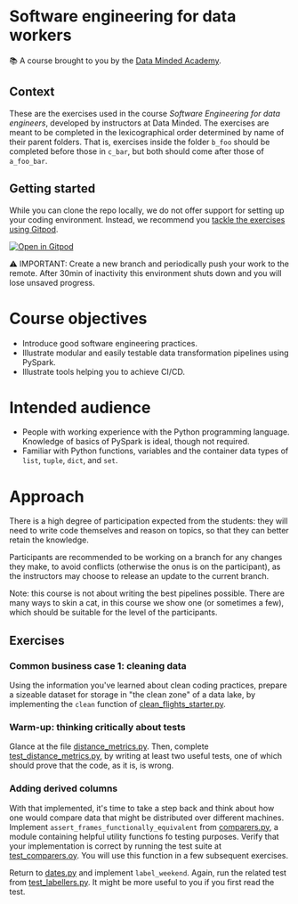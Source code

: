 # Software engineering for data workers

📚 A course brought to you by the [Data Minded Academy].

## Context

These are the exercises used in the course *Software Engineering for data 
engineers*, developed by instructors at Data Minded. The exercises are meant
to be completed in the lexicographical order determined by name of their
parent folders. That is, exercises inside the folder `b_foo` should be
completed before those in `c_bar`, but both should come after those of
`a_foo_bar`.

## Getting started

While you can clone the repo locally, we do not offer support for setting up
your coding environment. Instead, we recommend you [tackle the exercises
using Gitpod][this gitpod].

[![Open in Gitpod][gitpod logo]][this gitpod]


⚠ IMPORTANT: Create a new branch and periodically push your work to the remote.
After 30min of inactivity this environment shuts down and you will lose unsaved
progress.

# Course objectives

- Introduce good software engineering practices.
- Illustrate modular and easily testable data transformation pipelines using
  PySpark.
- Illustrate tools helping you to achieve CI/CD.

# Intended audience

- People with working experience with the Python programming language.
  Knowledge of basics of PySpark is ideal, though not required.
- Familiar with Python functions, variables and the container data types of
  `list`, `tuple`, `dict`, and `set`.

# Approach

There is a high degree of participation expected from the students: they
will need to write code themselves and reason on topics, so that they can
better retain the knowledge. 
  
Participants are recommended to be working on a branch for any changes they
make, to avoid conflicts (otherwise the onus is on the participant), as the
instructors may choose to release an update to the current branch.

Note: this course is not about writing the best pipelines possible. There are
many ways to skin a cat, in this course we show one (or sometimes a few), which
should be suitable for the level of the participants.

## Exercises

### Common business case 1: cleaning data

Using the information you've learned about clean coding practices, prepare a
sizeable dataset for storage in "the clean zone" of a data lake, by
implementing the `clean` function of
[clean_flights_starter.py](exercises/h_cleansers/clean_flights_starter.py).

### Warm-up: thinking critically about tests

Glance at the file
[distance_metrics.py](./exercises/b_unit_test_demo/distance_metrics.py). Then,
complete [test_distance_metrics.py](./tests/test_distance_metrics.py), by
writing at least two useful tests, one of which should prove that the code, as
it is, is wrong.

### Adding derived columns

With that implemented, it's time to take a step back and think about how one
would compare data that might be distributed over different machines. Implement
`assert_frames_functionally_equivalent` from
[comparers.py](tests/comparers.py), a module containing helpful utility
functions fo testing purposes.  Verify that your implementation is correct by
running the test suite at [test_comparers.oy](tests/test_comparers.py). You
will use this function in a few subsequent exercises.

Return to [dates.py](exercises/c_labellers/dates.py) and
implement `label_weekend`. Again, run the related test from
[test_labellers.py](tests/test_labellers.py). It might be more useful to you if
you first read the test.


[this gitpod]: https://gitpod.io/#https://github.com/oliverw1/sweng_for_deng
[gitpod logo]: https://gitpod.io/button/open-in-gitpod.svg
[Data Minded Academy]: https://www.dataminded.academy/
